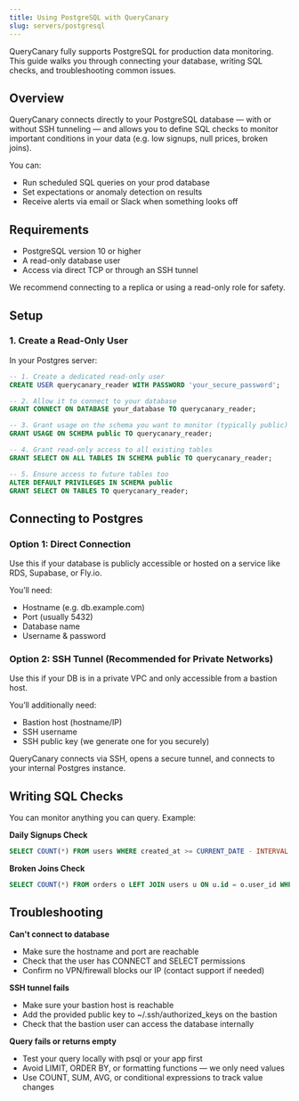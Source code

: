 ```yaml
---
title: Using PostgreSQL with QueryCanary
slug: servers/postgresql
---
```

QueryCanary fully supports PostgreSQL for production data monitoring. This guide walks you through connecting your database, writing SQL checks, and troubleshooting common issues.

## Overview

QueryCanary connects directly to your PostgreSQL database — with or without SSH tunneling — and allows you to define SQL checks to monitor important conditions in your data (e.g. low signups, null prices, broken joins). 

You can:

- Run scheduled SQL queries on your prod database
- Set expectations or anomaly detection on results
- Receive alerts via email or Slack when something looks off

## Requirements

- PostgreSQL version 10 or higher
- A read-only database user
- Access via direct TCP or through an SSH tunnel

We recommend connecting to a replica or using a read-only role for safety.

## Setup

### 1. Create a Read-Only User

In your Postgres server:

```sql
-- 1. Create a dedicated read-only user
CREATE USER querycanary_reader WITH PASSWORD 'your_secure_password';

-- 2. Allow it to connect to your database
GRANT CONNECT ON DATABASE your_database TO querycanary_reader;

-- 3. Grant usage on the schema you want to monitor (typically public)
GRANT USAGE ON SCHEMA public TO querycanary_reader;

-- 4. Grant read-only access to all existing tables
GRANT SELECT ON ALL TABLES IN SCHEMA public TO querycanary_reader;

-- 5. Ensure access to future tables too
ALTER DEFAULT PRIVILEGES IN SCHEMA public
GRANT SELECT ON TABLES TO querycanary_reader;
```

## Connecting to Postgres

### Option 1: Direct Connection

Use this if your database is publicly accessible or hosted on a service like RDS, Supabase, or Fly.io.

You’ll need:

- Hostname (e.g. db.example.com)
- Port (usually 5432)
- Database name
- Username & password

### Option 2: SSH Tunnel (Recommended for Private Networks)

Use this if your DB is in a private VPC and only accessible from a bastion host.

You’ll additionally need:

- Bastion host (hostname/IP)
- SSH username
- SSH public key (we generate one for you securely)

QueryCanary connects via SSH, opens a secure tunnel, and connects to your internal Postgres instance.

## Writing SQL Checks

You can monitor anything you can query. Example:

**Daily Signups Check**

```sql
SELECT COUNT(*) FROM users WHERE created_at >= CURRENT_DATE - INTERVAL '1 day';
```

**Broken Joins Check**

```sql
SELECT COUNT(*) FROM orders o LEFT JOIN users u ON u.id = o.user_id WHERE u.id IS NULL;
```

## Troubleshooting

**Can't connect to database**

- Make sure the hostname and port are reachable
- Check that the user has CONNECT and SELECT permissions
- Confirm no VPN/firewall blocks our IP (contact support if needed)

**SSH tunnel fails**

- Make sure your bastion host is reachable
- Add the provided public key to ~/.ssh/authorized_keys on the bastion
- Check that the bastion user can access the database internally

**Query fails or returns empty**

- Test your query locally with psql or your app first
- Avoid LIMIT, ORDER BY, or formatting functions — we only need values
- Use COUNT, SUM, AVG, or conditional expressions to track value changes
